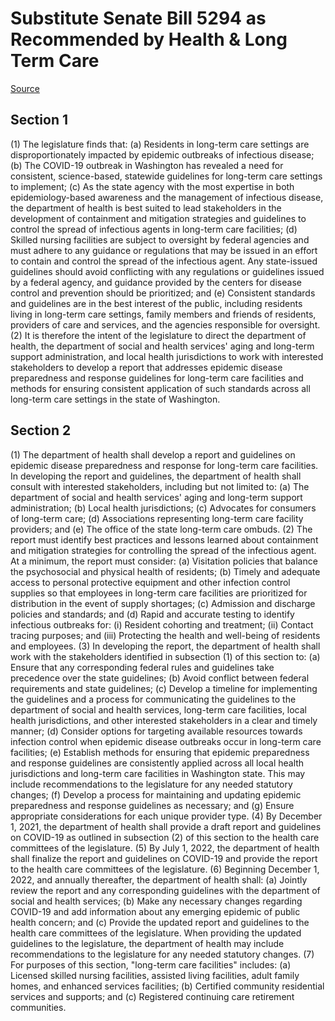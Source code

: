 # Substitute Senate Bill 5294 as Recommended by Health & Long Term Care

[Source](http://lawfilesext.leg.wa.gov/biennium/2021-22/Xml/Bills/Senate%20Bills/5294-S.xml)
## Section 1
(1) The legislature finds that:
(a) Residents in long-term care settings are disproportionately impacted by epidemic outbreaks of infectious disease;
(b) The COVID-19 outbreak in Washington has revealed a need for consistent, science-based, statewide guidelines for long-term care settings to implement;
(c) As the state agency with the most expertise in both epidemiology-based awareness and the management of infectious disease, the department of health is best suited to lead stakeholders in the development of containment and mitigation strategies and guidelines to control the spread of infectious agents in long-term care facilities;
(d) Skilled nursing facilities are subject to oversight by federal agencies and must adhere to any guidance or regulations that may be issued in an effort to contain and control the spread of the infectious agent. Any state-issued guidelines should avoid conflicting with any regulations or guidelines issued by a federal agency, and guidance provided by the centers for disease control and prevention should be prioritized; and
(e) Consistent standards and guidelines are in the best interest of the public, including residents living in long-term care settings, family members and friends of residents, providers of care and services, and the agencies responsible for oversight.
(2) It is therefore the intent of the legislature to direct the department of health, the department of social and health services' aging and long-term support administration, and local health jurisdictions to work with interested stakeholders to develop a report that addresses epidemic disease preparedness and response guidelines for long-term care facilities and methods for ensuring consistent application of such standards across all long-term care settings in the state of Washington.

## Section 2
(1) The department of health shall develop a report and guidelines on epidemic disease preparedness and response for long-term care facilities. In developing the report and guidelines, the department of health shall consult with interested stakeholders, including but not limited to:
(a) The department of social and health services' aging and long-term support administration;
(b) Local health jurisdictions;
(c) Advocates for consumers of long-term care;
(d) Associations representing long-term care facility providers; and
(e) The office of the state long-term care ombuds.
(2) The report must identify best practices and lessons learned about containment and mitigation strategies for controlling the spread of the infectious agent. At a minimum, the report must consider:
(a) Visitation policies that balance the psychosocial and physical health of residents;
(b) Timely and adequate access to personal protective equipment and other infection control supplies so that employees in long-term care facilities are prioritized for distribution in the event of supply shortages;
(c) Admission and discharge policies and standards; and
(d) Rapid and accurate testing to identify infectious outbreaks for:
(i) Resident cohorting and treatment;
(ii) Contact tracing purposes; and
(iii) Protecting the health and well-being of residents and employees.
(3) In developing the report, the department of health shall work with the stakeholders identified in subsection (1) of this section to:
(a) Ensure that any corresponding federal rules and guidelines take precedence over the state guidelines;
(b) Avoid conflict between federal requirements and state guidelines;
(c) Develop a timeline for implementing the guidelines and a process for communicating the guidelines to the department of social and health services, long-term care facilities, local health jurisdictions, and other interested stakeholders in a clear and timely manner;
(d) Consider options for targeting available resources towards infection control when epidemic disease outbreaks occur in long-term care facilities;
(e) Establish methods for ensuring that epidemic preparedness and response guidelines are consistently applied across all local health jurisdictions and long-term care facilities in Washington state. This may include recommendations to the legislature for any needed statutory changes;
(f) Develop a process for maintaining and updating epidemic preparedness and response guidelines as necessary; and
(g) Ensure appropriate considerations for each unique provider type.
(4) By December 1, 2021, the department of health shall provide a draft report and guidelines on COVID-19 as outlined in subsection (2) of this section to the health care committees of the legislature.
(5) By July 1, 2022, the department of health shall finalize the report and guidelines on COVID-19 and provide the report to the health care committees of the legislature.
(6) Beginning December 1, 2022, and annually thereafter, the department of health shall:
(a) Jointly review the report and any corresponding guidelines with the department of social and health services;
(b) Make any necessary changes regarding COVID-19 and add information about any emerging epidemic of public health concern; and
(c) Provide the updated report and guidelines to the health care committees of the legislature. When providing the updated guidelines to the legislature, the department of health may include recommendations to the legislature for any needed statutory changes.
(7) For purposes of this section, "long-term care facilities" includes:
(a) Licensed skilled nursing facilities, assisted living facilities, adult family homes, and enhanced services facilities;
(b) Certified community residential services and supports; and
(c) Registered continuing care retirement communities.
